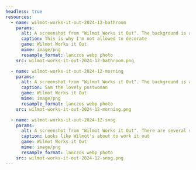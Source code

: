 ```yaml
---
headless: true
resources:
  - name: wilmot-works-it-out-2024-12-bathroom
    params:
      alt: A screenshot from "Wilmot Works it Out". The background is a drawing of a bathroom with a cactus, a toilet, a bath, a potted plant, a sink and a bookcase. Wilmot, a white square with a kind smiling face, is having a bubble bath. The wall is yellow with cloud patterns and jigsaw puzzles hanging on the wall as art. The pictures are a school of fish, a deep-sea diver, a photograph of a tourist standing in front of the Tower of Pisa, and a collection of hardware tools.
      caption: This is why I'm not allowed to decorate
      game: Wilmot Works it Out
      mime: image/png
      resample_format: lanczos webp photo
    src: wilmot-works-it-out-2024-12-bathroom.png

  - name: wilmot-works-it-out-2024-12-morning
    params:
      alt: A screenshot from "Wilmot Works it Out". The background is a drawing of an empty living room. The centre of the screen has a dialogue box labelled "Sam the Postwoman". Sam is a kind-looking and smiling woman, wearing a cap, short-sleeve shirt and shorts. She's carrying a messenger bag of mail, and is holding some letters. She is saying "Morning Wilmot, how are you? Good news - I have that parcel for you - that one you've been waiting for, from that Puzzle Club subscription you signed up for Look, it has their stamp on the label…" The player has the option to "take delivery".
      caption: Sam the lovely postwoman
      game: Wilmot Works it Out
      mime: image/png
      resample_format: lanczos webp photo
    src: wilmot-works-it-out-2024-12-morning.png

  - name: wilmot-works-it-out-2024-12-snog
    params:
      alt: A screenshot from "Wilmot Works it Out". There are several square jigsaw puzzle pieces on a carpeted floor, including pieces of a snail with legs, a worm wearing a cowboy hat poking out of a red apple, and a bit of a path through lush green grass. In the centre is Wilmot, a white square character, who is holding a piece of the snail image and is about to complete that puzzle.
      caption: Looks like Wilmot's about to work it out
      game: Wilmot Works it Out
      mime: image/png
      resample_format: lanczos webp photo
    src: wilmot-works-it-out-2024-12-snog.png
---
```

